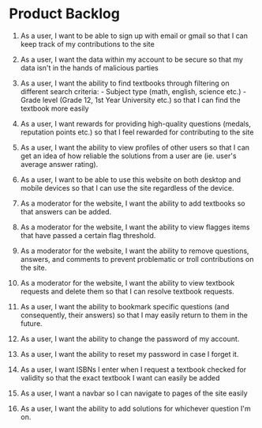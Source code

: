# Product Backlog

1. As a user, I want to be able to sign up with email or gmail so that I can keep track of my contributions to the
   site

2. As a user, I want the data within my account to be secure so that my data isn't in the hands of malicious parties

3. As a user, I want the ability to find textbooks through filtering on different search criteria: - Subject type (math, english, science etc.) - Grade level (Grade 12, 1st Year University etc.)
   so that I can find the textbook more easily

4. As a user, I want rewards for providing high-quality questions (medals, reputation points etc.) so that
   I feel rewarded for contributing to the site

5. As a user, I want the ability to view profiles of other users so that I can
   get an idea of how reliable the solutions from a user are (ie. user's average
   answer rating).

6. As a user, I want to be able to use this website on both desktop and mobile devices so that I can use the site
   regardless of the device.

7. As a moderator for the website, I want the ability to add textbooks so that
   answers can be added.

8. As a moderator for the website, I want the ability to view flagges items
   that have passed a certain flag threshold.

9. As a moderator for the website, I want the ability to remove questions, answers, and comments to prevent
   problematic or troll contributions on the site.

10. As a moderator for the website, I want the ability to view textbook requests
    and delete them so that I can resolve textbook requests.

11. As a user, I want the ability to bookmark specific questions (and consequently, their answers) so that I may easily return to them in the future.

12. As a user, I want the ability to change the password of my account.

13. As a user, I want the ability to reset my password in case I forget it.

14. As a user, I want ISBNs I enter when I request a textbook checked for
    validity so that the exact textbook I want can easily be added

15. As a user, I want a navbar so I can navigate to pages of the site easily

16. As a user, I want the ability to add solutions for whichever question I'm
    on.
